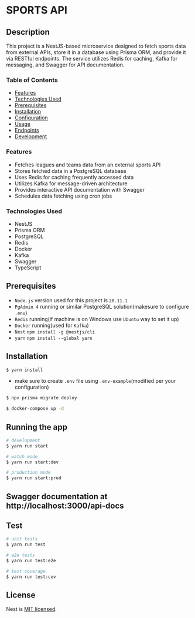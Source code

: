 # SPORTS API

## Description

This project is a NestJS-based microservice designed to fetch sports data from external APIs, store it in a database using Prisma ORM, and provide it via RESTful endpoints. The service utilizes Redis for caching, Kafka for messaging, and Swagger for API documentation.

### Table of Contents

- [Features](#features)
- [Technologies Used](#technologies-used)
- [Prerequisites](#prerequisites)
- [Installation](#installation)
- [Configuration](#configuration)
- [Usage](#usage)
- [Endpoints](#endpoints)
- [Development](#development)

### Features

- Fetches leagues and teams data from an external sports API
- Stores fetched data in a PostgreSQL database
- Uses Redis for caching frequently accessed data
- Utilizes Kafka for message-driven architecture
- Provides interactive API documentation with Swagger
- Schedules data fetching using cron jobs

### Technologies Used

- NestJS
- Prisma ORM
- PostgreSQL
- Redis
- Docker
- Kafka
- Swagger
- TypeScript

## Prerequisites

- `Node.js` version used for this project is `20.11.1` 
- `PgAdmin 4` running or similar PostgreSQL solution(makesure to configure `.env`)
- `Redis` running(if machine is on Windows use `Ubuntu` way to set it up)
- `Docker` running(used for `Kafka`)
- `Nest` `npm install -g @nestjs/cli`
- `yarn` `npm install --global yarn`

## Installation

```bash
$ yarn install
```
- make sure to create `.env` file using `.env-example`(modified per your configuration)

```bash
$ npx prisma migrate deploy
```

```bash
$ docker-compose up -d
```

## Running the app

```bash
# development
$ yarn run start

# watch mode
$ yarn run start:dev

# production mode
$ yarn run start:prod
```

## Swagger documentation at http://localhost:3000/api-docs

## Test

```bash
# unit tests
$ yarn run test

# e2e tests
$ yarn run test:e2e

# test coverage
$ yarn run test:cov
```

## License

Nest is [MIT licensed](LICENSE).
